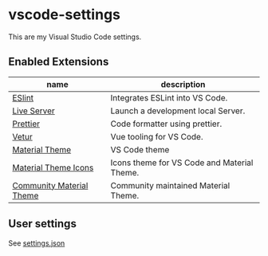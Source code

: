 # vscode-settings

This are my Visual Studio Code settings.

## Enabled Extensions

| name                                                                                       | description                                 |
|--------------------------------------------------------------------------------------------|---------------------------------------------|
| [ESlint](https://github.com/Microsoft/vscode-eslint)                                       | Integrates ESLint into VS Code.             |
| [Live Server](https://github.com/ritwickdey/vscode-live-server)                            | Launch a development local Server.          |
| [Prettier](https://github.com/prettier/prettier-vscode)                                    | Code formatter using prettier.              |
| [Vetur](https://github.com/vuejs/vetur)                                                    | Vue tooling for VS Code.                    |
| [Material Theme](https://github.com/material-theme/vsc-material-theme)                     | VS Code theme                               |
| [Material Theme Icons](https://github.com/material-theme/vsc-material-theme-icons)         | Icons theme for VS Code and Material Theme. |
| [Community Material Theme](https://github.com/material-theme/vsc-community-material-theme) | Community maintained Material Theme.        |

## User settings

See [settings.json](https://github.com/gusleindecker/vscode-settings/blob/main/settings.json)
